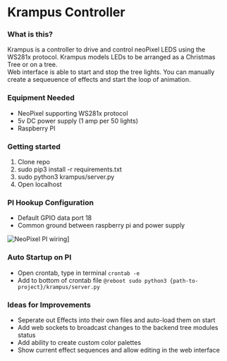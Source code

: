 # Krampus Controller

### What is this?

Krampus is a controller to drive and control neoPixel LEDS using the WS281x protocol.  Krampus models LEDs to be arranged as a Christmas Tree or on a tree.  
Web interface is able to start and stop the tree lights.  You can manually create a sequeuence of effects and start the loop of animation.

### Equipment Needed
* NeoPixel supporting WS281x protocol
* 5v DC power supply (1 amp per 50 lights)
* Raspberry PI

### Getting started

1. Clone repo
2. sudo pip3 install -r requirements.txt
3. sudo python3 krampus/server.py
4. Open localhost

### PI Hookup Configuration
* Default GPIO data port 18
* Common ground between raspberry pi and power supply
 
![NeoPixel PI wiring](https://cdn-learn.adafruit.com/assets/assets/000/064/122/medium640/led_strips_raspi_NeoPixel_Diode_bb.jpg?1540315941 "NeoPixel Hookup")]

### Auto Startup on PI
* Open crontab, type in terminal
``
 crontab -e
``
* Add to bottom of crontab file
``
 @reboot sudo python3 {path-to-project}/krampus/server.py
``

### Ideas for Improvements
* Seperate out Effects into their own files and auto-load them on start
* Add web sockets to broadcast changes to the backend tree modules status
* Add ability to create custom color palettes 
* Show current effect sequences and allow editing in the web interface
